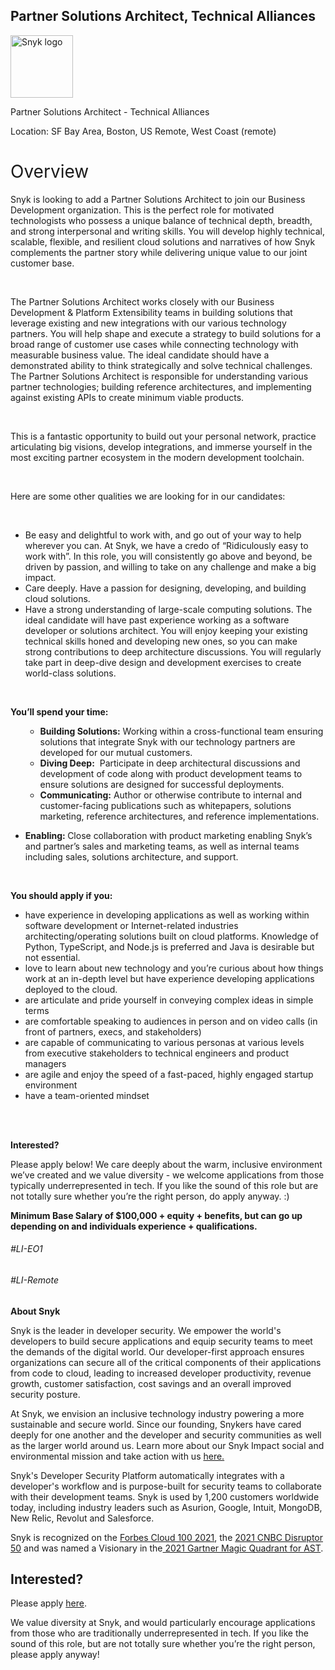 Partner Solutions Architect, Technical Alliances
---

<img src="https://res.cloudinary.com/snyk/image/upload/v1537345894/press-kit/brand/logo-black.png" width="100" alt="Snyk logo" />

<p><span style="font-weight: 400;">Partner Solutions Architect - Technical Alliances</span></p>
<p><span style="font-weight: 400;">Location: SF Bay Area, Boston, US Remote, West Coast (remote)</span></p>
<h1><span style="font-weight: 400;">Overview</span></h1>
<p><span style="font-weight: 400;">Snyk is looking to add a Partner Solutions Architect to join our Business Development organization. This is the perfect role for </span><span style="font-weight: 400;">motivated technologists who possess a unique balance of technical depth, breadth, and strong interpersonal and writing skills. </span><span style="font-weight: 400;">You will </span><span style="font-weight: 400;">develop highly technical, scalable, flexible, and resilient cloud solutions </span><span style="font-weight: 400;">and narratives of how Snyk complements the partner story while delivering unique value to our joint customer base.&nbsp;</span></p>
<p>&nbsp;</p>
<p><span style="font-weight: 400;">The Partner Solutions Architect works closely with our Business Development &amp; Platform Extensibility teams in building solutions that leverage existing and new integrations with our various technology partners. </span><span style="font-weight: 400;">You will help shape and execute a strategy to build solutions for a broad range of customer use cases while connecting technology with measurable business value. The ideal candidate should have a demonstrated ability to think strategically and solve technical challenges. </span><span style="font-weight: 400;">The Partner Solutions Architect is responsible for understanding various partner technologies; building reference architectures, and implementing against existing APIs to create minimum viable products.</span></p>
<p>&nbsp;</p>
<p><span style="font-weight: 400;">This is a fantastic opportunity to build out your personal network, practice articulating big visions, develop integrations, and immerse yourself in the most exciting partner ecosystem in the modern development toolchain.</span></p>
<p>&nbsp;</p>
<p><span style="font-weight: 400;">Here are some other qualities we are looking for in our candidates:</span></p>
<p>&nbsp;</p>
<ul>
<li style="font-weight: 400;"><span style="font-weight: 400;">Be easy and delightful to work with, and go out of your way to help wherever you can. At Snyk, we have a credo of “Ridiculously easy to work with”. In this role, you will consistently go above and beyond, be driven by passion, and willing to take on any challenge and make a big impact.</span></li>
<li style="font-weight: 400;"><span style="font-weight: 400;">Care deeply. Have a passion for designing, developing, and building cloud solutions.</span></li>
<li style="font-weight: 400;"><span style="font-weight: 400;">Have a strong understanding of large-scale computing solutions. The ideal candidate will have past experience working as a software developer or solutions architect. You will enjoy keeping your existing technical skills honed and developing new ones, so you can make strong contributions to deep architecture discussions. You will regularly take part in deep-dive design and development exercises to create world-class solutions.</span></li>
</ul>
<p>&nbsp;</p>
<p><strong>You’ll spend your time:</strong></p>
<ul>
<ul>
<li style="font-weight: 400;"><strong>Building Solutions:</strong> <span style="font-weight: 400;">Working within a cross-functional team ensuring solutions that integrate Snyk with our technology partners are developed for our mutual customers.&nbsp;</span></li>
<li style="font-weight: 400;"><strong>Diving Deep:</strong><span style="font-weight: 400;">&nbsp; </span><span style="font-weight: 400;">Participate in deep architectural discussions and development of code along with product development teams to ensure solutions are designed for successful deployments.</span></li>
<li style="font-weight: 400;"><strong>Communicating:</strong> <span style="font-weight: 400;">Author or otherwise contribute to internal and customer-facing publications such as whitepapers, solutions marketing, reference architectures, and reference implementations.</span></li>
</ul>
</ul>
<ul>
<li><strong>Enabling: </strong><span style="font-weight: 400;">Close collaboration with product marketing enabling Snyk’s and partner’s sales and marketing teams, a</span><span style="font-weight: 400;">s well as internal teams including sales, solutions architecture, and support.</span></li>
</ul>
<p>&nbsp;</p>
<p><strong>You should apply if you:</strong></p>
<ul>
<li style="font-weight: 400;"><span style="font-weight: 400;">have experience</span><span style="font-weight: 400;"> in developing applications as well as working within software development or Internet-related industries architecting/operating solutions built on cloud platforms. Knowledge of Python, TypeScript, and Node.js is preferred and Java is desirable but not essential.</span></li>
<li style="font-weight: 400;"><span style="font-weight: 400;">love to learn about new technology and you’re curious about how things work at an in-depth level but have experience developing applications deployed to the cloud.</span></li>
<li style="font-weight: 400;"><span style="font-weight: 400;">are articulate and pride yourself in conveying complex ideas in simple terms&nbsp;</span></li>
<li style="font-weight: 400;"><span style="font-weight: 400;">are comfortable speaking to audiences in person and on video calls (in front of partners, execs, and stakeholders)</span></li>
<li style="font-weight: 400;"><span style="font-weight: 400;">are capable of communicating to various personas at various levels from executive stakeholders to technical engineers and product managers</span></li>
<li style="font-weight: 400;"><span style="font-weight: 400;">are agile and enjoy the speed of a fast-paced, highly engaged startup environment</span></li>
<li style="font-weight: 400;"><span style="font-weight: 400;">have a team-oriented mindset</span></li>
</ul>
<p><br><br></p>
<p><strong>Interested?</strong></p>
<p><span style="font-weight: 400;">Please apply below! We care deeply about the warm, inclusive environment we’ve created and we value diversity - we welcome applications from those typically underrepresented in tech. If you like the sound of this role but are not totally sure whether you’re the right person, do apply anyway. :)</span></p>
<p><span style="font-weight: 400;"><strong data-stringify-type="bold">Minimum Base Salary of $100,000 + equity + benefits, but can go up depending on and individuals experience + qualifications.</strong></span></p>
<h6>#LI-EO1</h6>
<h6>#LI-Remote</h6><div class="content-conclusion"><p><strong>About Snyk</strong></p>
<p><span style="font-weight: 400;">Snyk is the leader in developer security. We empower the world's developers to build secure applications and equip security teams to meet the demands of the digital world. Our developer-first approach ensures organizations can secure all of the critical components of their applications from code to cloud, leading to increased developer productivity, revenue growth, customer satisfaction, cost savings and an overall improved security posture.&nbsp;</span></p>
<p><span style="font-weight: 400;">At Snyk, we envision an inclusive technology industry powering a more sustainable and secure world.</span> <span style="font-weight: 400;">Since our founding, Snykers have cared deeply for one another and the developer and security communities as well as the larger world around us. Learn more about our Snyk Impact social and environmental mission and take action with us </span><a href="https://snyk.io/about/snyk-impact/"><span style="font-weight: 400;">here.</span></a></p>
<p><span style="font-weight: 400;">Snyk's Developer Security Platform automatically integrates with a developer's workflow and is purpose-built for security teams to collaborate with their development teams. Snyk is used by 1,200 customers worldwide today, including industry leaders such as Asurion, Google, Intuit, MongoDB, New Relic, Revolut and Salesforce.</span></p>
<p><span style="font-weight: 400;">Snyk is recognized on the </span><a href="https://www.forbes.com/cloud100/#6f24b5ba5f94"><span style="font-weight: 400;">Forbes Cloud 100 2021</span></a><span style="font-weight: 400;">, the </span><a href="https://www.cnbc.com/2021/05/25/these-are-the-2021-cnbc-disruptor-50-companies.html"><span style="font-weight: 400;">2021 CNBC Disruptor 50</span></a><span style="font-weight: 400;"> and was named a Visionary in the</span><a href="https://snyk.io/blog/snyk-visionary-2021-gartner-magic-quadrant-for-ast/"><span style="font-weight: 400;"> 2021 Gartner Magic Quadrant for AST</span></a><span style="font-weight: 400;">.</span></p></div>

Interested?
---

Please apply [here](https://boards.greenhouse.io/snyk/jobs/5554027002#app).

We value diversity at Snyk, and would particularly encourage applications from those who are traditionally underrepresented in tech.
If you like the sound of this role, but are not totally sure whether you’re the right person, please apply anyway!
